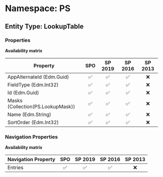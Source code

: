 # Namespace: PS

## Entity Type: LookupTable

### Properties

**Availability matrix**

Property | SPO | SP 2019 | SP 2016 | SP 2013
----------|:---:|:-------:|:-------:|:-------:
AppAlternateId (Edm.Guid) | ✅ | ✅ | ✅ | ❌
FieldType (Edm.Int32) | ✅ | ✅ | ✅ | ❌
Id (Edm.Guid) | ✅ | ✅ | ✅ | ❌
Masks (Collection(PS.LookupMask)) | ✅ | ✅ | ✅ | ❌
Name (Edm.String) | ✅ | ✅ | ✅ | ❌
SortOrder (Edm.Int32) | ✅ | ✅ | ✅ | ❌

### Navigation Properties

**Availability matrix**

Navigation Property | SPO | SP 2019 | SP 2016 | SP 2013
----------|:---:|:-------:|:-------:|:-------:
Entries | ✅ | ✅ | ✅ | ❌